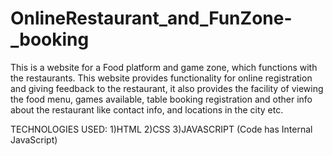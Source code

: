 # OnlineRestaurant_and_FunZone-_booking
This is a website for a Food platform and game zone, which functions
with the restaurants. This website provides functionality for online
registration and giving feedback to the restaurant, it also provides the
facility of viewing the food menu, games available, table booking
registration and other info about the restaurant like contact info, and
locations in the city etc.

TECHNOLOGIES USED:
1)HTML
2)CSS
3)JAVASCRIPT (Code has Internal JavaScript)
